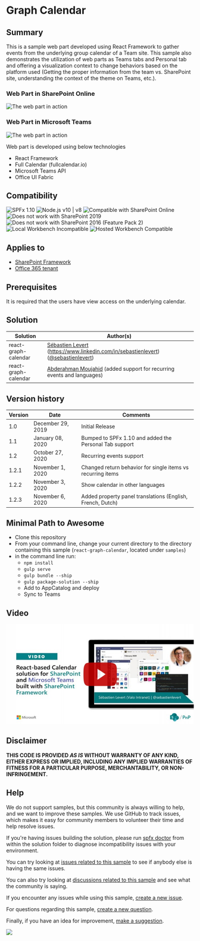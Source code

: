 # Graph Calendar

## Summary
This is a sample web part developed using React Framework to gather events from the underlying group calendar of a Team site. This sample also demonstrates the utilization of web parts as Teams tabs and Personal tab and offering a visualization context to change behaviors based on the platform used (Getting the proper information from the team vs. SharePoint site, understanding the context of the theme on Teams, etc.).

### Web Part in SharePoint Online
![The web part in action](./assets/react-graph-calendar-spo.gif)

### Web Part in Microsoft Teams
![The web part in action](./assets/react-graph-calendar-teams.gif)

Web part is developed using below technologies 
* React Framework
* Full Calendar (fullcalendar.io)
* Microsoft Teams API
* Office UI Fabric


## Compatibility

![SPFx 1.10](https://img.shields.io/badge/SPFx-1.10.0-green.svg) 
![Node.js v10 | v8](https://img.shields.io/badge/Node.js-v10%20%7C%20v8-green.svg) 
![Compatible with SharePoint Online](https://img.shields.io/badge/SharePoint%20Online-Compatible-green.svg)
![Does not work with SharePoint 2019](https://img.shields.io/badge/SharePoint%20Server%202019-Incompatible-red.svg "SharePoint Server 2019 requires SPFx 1.4.1 or lower")
![Does not work with SharePoint 2016 (Feature Pack 2)](https://img.shields.io/badge/SharePoint%20Server%202016%20(Feature%20Pack%202)-Incompatible-red.svg "SharePoint Server 2016 Feature Pack 2 requires SPFx 1.1")
![Local Workbench Incompatible](https://img.shields.io/badge/Local%20Workbench-Incompatible-red.svg "Requires access to Microsoft Graph")
![Hosted Workbench Compatible](https://img.shields.io/badge/Hosted%20Workbench-Compatible-green.svg)

## Applies to

* [SharePoint Framework](https://docs.microsoft.com/sharepoint/dev/spfx/sharepoint-framework-overview)
* [Office 365 tenant](https://docs.microsoft.com/sharepoint/dev/spfx/set-up-your-development-environment)

## Prerequisites
 
It is required that the users have view access on the underlying calendar.

## Solution

Solution|Author(s)
--------|---------
react-graph-calendar | [Sébastien Levert](https://github.com/sebastienlevert) (https://www.linkedin.com/in/sebastienlevert) ([@sebastienlevert](https://twitter.com/sebastienlevert))
react-graph-calendar | [Abderahman Moujahid](https://github.com/Abderahman88) (added support for recurring events and languages)

## Version history

Version|Date|Comments
-------|----|--------
1.0 |December 29, 2019 | Initial Release
1.1 |January 08, 2020 | Bumped to SPFx 1.10 and added the Personal Tab support
1.2 |October 27, 2020 | Recurring events support
1.2.1|November 1, 2020 | Changed return behavior for single items vs recurring items
1.2.2|November 3, 2020 | Show calendar in other languages
1.2.3|November 6, 2020 | Added property panel translations (English, French, Dutch)


## Minimal Path to Awesome

- Clone this repository
- From your command line, change your current directory to the directory containing this sample (`react-graph-calendar`, located under `samples`)
- in the command line run:
  - `npm install`
  - `gulp serve`
  - `gulp bundle --ship`
  - `gulp package-solution --ship`
  - Add to AppCatalog and deploy
  - Sync to Teams


## Video

[![React based Calendar solution for SharePoint and Microsoft Teams built with SPFx](./assets/video-thumbnail.jpg)](https://www.youtube.com/watch?v=1R1Ed3rdwts "React based Calendar solution for SharePoint and Microsoft Teams built with SPFx")

## Disclaimer

**THIS CODE IS PROVIDED *AS IS* WITHOUT WARRANTY OF ANY KIND, EITHER EXPRESS OR IMPLIED, INCLUDING ANY IMPLIED WARRANTIES OF FITNESS FOR A PARTICULAR PURPOSE, MERCHANTABILITY, OR NON-INFRINGEMENT.**

## Help

We do not support samples, but this community is always willing to help, and we want to improve these samples. We use GitHub to track issues, which makes it easy for  community members to volunteer their time and help resolve issues.

If you're having issues building the solution, please run [spfx doctor](https://pnp.github.io/cli-microsoft365/cmd/spfx/spfx-doctor/) from within the solution folder to diagnose incompatibility issues with your environment.

You can try looking at [issues related to this sample](https://github.com/pnp/sp-dev-fx-webparts/issues?q=label%3Areact-graph-calendar) to see if anybody else is having the same issues.

You can also try looking at [discussions related to this sample](https://github.com/pnp/sp-dev-fx-webparts/discussions?discussions_q=label%3Areact-graph-calendar) and see what the community is saying.

If you encounter any issues while using this sample, [create a new issue](https://github.com/pnp/sp-dev-fx-webparts/issues/new?assignees=&labels=Needs%3A+Triage+%3Amag%3A%2Ctype%3Abug-suspected&template=bug-report.yml&sample=react-graph-calendar&authors=@Abderahman88%20@sebastienlevert&title=react-graph-calendar%20-%20).

For questions regarding this sample, [create a new question](https://github.com/pnp/sp-dev-fx-webparts/issues/new?assignees=&labels=Needs%3A+Triage+%3Amag%3A%2Ctype%3Abug-suspected&template=question.yml&sample=react-graph-calendar&authors=@Abderahman88%20@sebastienlevert&title=react-graph-calendar%20-%20).

Finally, if you have an idea for improvement, [make a suggestion](https://github.com/pnp/sp-dev-fx-webparts/issues/new?assignees=&labels=Needs%3A+Triage+%3Amag%3A%2Ctype%3Abug-suspected&template=suggestion.yml&sample=react-graph-calendar&authors=@Abderahman88%20@sebastienlevert&title=react-graph-calendar%20-%20).


<img src="https://telemetry.sharepointpnp.com/sp-dev-fx-webparts/samples/react-graph-calendar" />
